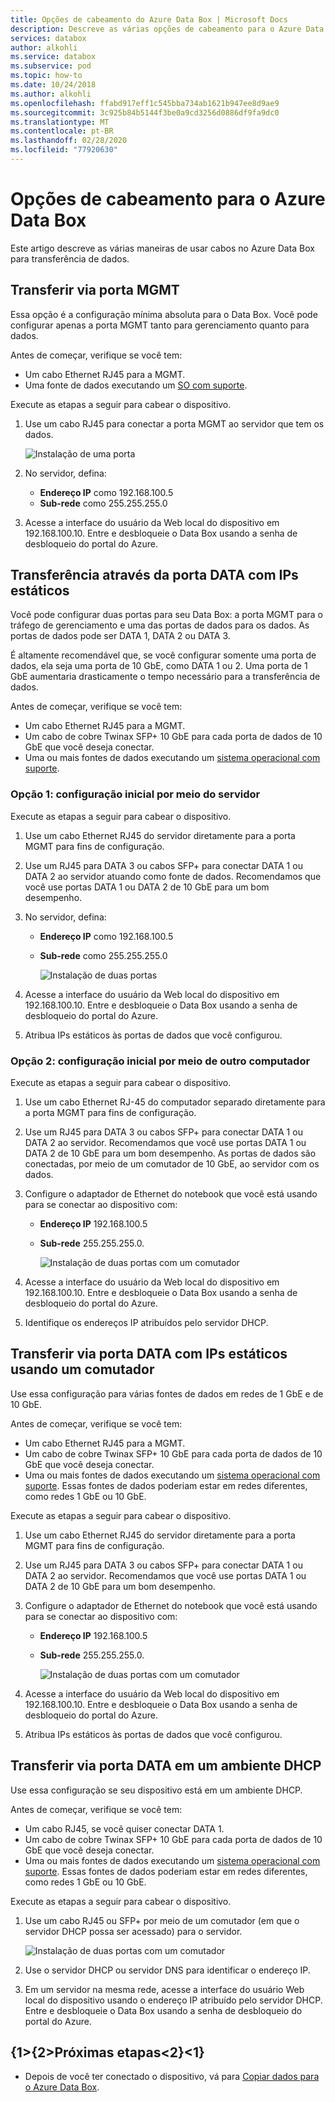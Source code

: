 ```yaml
---
title: Opções de cabeamento do Azure Data Box | Microsoft Docs
description: Descreve as várias opções de cabeamento para o Azure Data Box.
services: databox
author: alkohli
ms.service: databox
ms.subservice: pod
ms.topic: how-to
ms.date: 10/24/2018
ms.author: alkohli
ms.openlocfilehash: ffabd917eff1c545bba734ab1621b947ee8d9ae9
ms.sourcegitcommit: 3c925b84b5144f3be0a9cd3256d0886df9fa9dc0
ms.translationtype: MT
ms.contentlocale: pt-BR
ms.lasthandoff: 02/28/2020
ms.locfileid: "77920630"
---
```

# <a name="cabling-options-for-your-azure-data-box"></a>Opções de cabeamento para o Azure Data Box

Este artigo descreve as várias maneiras de usar cabos no Azure Data Box para transferência de dados.

## <a name="transfer-via-mgmt-port"></a>Transferir via porta MGMT

Essa opção é a configuração mínima absoluta para o Data Box. Você pode configurar apenas a porta MGMT tanto para gerenciamento quanto para dados.

Antes de começar, verifique se você tem:

- Um cabo Ethernet RJ45 para a MGMT.
- Uma fonte de dados executando um [SO com suporte](data-box-system-requirements.md#supported-operating-systems-for-clients).

Execute as etapas a seguir para cabear o dispositivo.

1. Use um cabo RJ45 para conectar a porta MGMT ao servidor que tem os dados.

    ![Instalação de uma porta](media/data-box-cable-options/cabling-mgmt-only.png)

2. No servidor, defina:

    - **Endereço IP** como 192.168.100.5
    - **Sub-rede** como 255.255.255.0

3. Acesse a interface do usuário da Web local do dispositivo em 192.168.100.10. Entre e desbloqueie o Data Box usando a senha de desbloqueio do portal do Azure.


## <a name="transfer-via-data-port-with-static-ips"></a>Transferência através da porta DATA com IPs estáticos

Você pode configurar duas portas para seu Data Box: a porta MGMT para o tráfego de gerenciamento e uma das portas de dados para os dados. As portas de dados pode ser DATA 1, DATA 2 ou DATA 3.

É altamente recomendável que, se você configurar somente uma porta de dados, ela seja uma porta de 10 GbE, como DATA 1 ou 2. Uma porta de 1 GbE aumentaria drasticamente o tempo necessário para a transferência de dados.

Antes de começar, verifique se você tem:

- Um cabo Ethernet RJ45 para a MGMT.
- Um cabo de cobre Twinax SFP+ 10 GbE para cada porta de dados de 10 GbE que você deseja conectar.
- Uma ou mais fontes de dados executando um [sistema operacional com suporte](data-box-system-requirements.md#supported-operating-systems-for-clients).

### <a name="option-1---initial-setup-via-server"></a>Opção 1: configuração inicial por meio do servidor

Execute as etapas a seguir para cabear o dispositivo.

1. Use um cabo Ethernet RJ45 do servidor diretamente para a porta MGMT para fins de configuração.
2. Use um RJ45 para DATA 3 ou cabos SFP+ para conectar DATA 1 ou DATA 2 ao servidor atuando como fonte de dados. Recomendamos que você use portas DATA 1 ou DATA 2 de 10 GbE para um bom desempenho.
3. No servidor, defina:

   - **Endereço IP** como 192.168.100.5
   - **Sub-rede** como 255.255.255.0

     ![Instalação de duas portas](media/data-box-cable-options/cabling-2-port-setup.png)

3. Acesse a interface do usuário da Web local do dispositivo em 192.168.100.10. Entre e desbloqueie o Data Box usando a senha de desbloqueio do portal do Azure.
4. Atribua IPs estáticos às portas de dados que você configurou.

### <a name="option-2---initial-setup-via-separate-computer"></a>Opção 2: configuração inicial por meio de outro computador

Execute as etapas a seguir para cabear o dispositivo.

1. Use um cabo Ethernet RJ-45 do computador separado diretamente para a porta MGMT para fins de configuração.
2. Use um RJ45 para DATA 3 ou cabos SFP+ para conectar DATA 1 ou DATA 2 ao servidor. Recomendamos que você use portas DATA 1 ou DATA 2 de 10 GbE para um bom desempenho. As portas de dados são conectadas, por meio de um comutador de 10 GbE, ao servidor com os dados.
3. Configure o adaptador de Ethernet do notebook que você está usando para se conectar ao dispositivo com:

   - **Endereço IP** 192.168.100.5
   - **Sub-rede** 255.255.255.0.

     ![Instalação de duas portas com um comutador](media/data-box-cable-options/cabling-with-static-ip.png)

3. Acesse a interface do usuário da Web local do dispositivo em 192.168.100.10. Entre e desbloqueie o Data Box usando a senha de desbloqueio do portal do Azure.
4. Identifique os endereços IP atribuídos pelo servidor DHCP.

## <a name="transfer-via-data-port-with-static-ips-using-a-switch"></a>Transferir via porta DATA com IPs estáticos usando um comutador 

Use essa configuração para várias fontes de dados em redes de 1 GbE e de 10 GbE.

Antes de começar, verifique se você tem:

- Um cabo Ethernet RJ45 para a MGMT.
- Um cabo de cobre Twinax SFP+ 10 GbE para cada porta de dados de 10 GbE que você deseja conectar.
- Uma ou mais fontes de dados executando um [sistema operacional com suporte](data-box-system-requirements.md#supported-operating-systems-for-clients). Essas fontes de dados poderiam estar em redes diferentes, como redes 1 GbE ou 10 GbE.

Execute as etapas a seguir para cabear o dispositivo.

1. Use um cabo Ethernet RJ45 do servidor diretamente para a porta MGMT para fins de configuração.
2. Use um RJ45 para DATA 3 ou cabos SFP+ para conectar DATA 1 ou DATA 2 ao servidor. Recomendamos que você use portas DATA 1 ou DATA 2 de 10 GbE para um bom desempenho.
3. Configure o adaptador de Ethernet do notebook que você está usando para se conectar ao dispositivo com:

   - **Endereço IP** 192.168.100.5
   - **Sub-rede** 255.255.255.0.

     ![Instalação de duas portas com um comutador](media/data-box-cable-options/cabling-with-switch-static-ip.png)

3. Acesse a interface do usuário da Web local do dispositivo em 192.168.100.10. Entre e desbloqueie o Data Box usando a senha de desbloqueio do portal do Azure.
4. Atribua IPs estáticos às portas de dados que você configurou.


## <a name="transfer-via-data-port-in-a-dhcp-environment"></a>Transferir via porta DATA em um ambiente DHCP

Use essa configuração se seu dispositivo está em um ambiente DHCP.

Antes de começar, verifique se você tem:

- Um cabo RJ45, se você quiser conectar DATA 1.
- Um cabo de cobre Twinax SFP+ 10 GbE para cada porta de dados de 10 GbE que você deseja conectar.
- Uma ou mais fontes de dados executando um [sistema operacional com suporte](data-box-system-requirements.md#supported-operating-systems-for-clients). Essas fontes de dados poderiam estar em redes diferentes, como redes 1 GbE ou 10 GbE.

Execute as etapas a seguir para cabear o dispositivo.

1. Use um cabo RJ45 ou SFP+ por meio de um comutador (em que o servidor DHCP possa ser acessado) para o servidor.

    ![Instalação de duas portas com um comutador](media/data-box-cable-options/cabling-dhcp-data-only.png)
2. Use o servidor DHCP ou servidor DNS para identificar o endereço IP.
3. Em um servidor na mesma rede, acesse a interface do usuário Web local do dispositivo usando o endereço IP atribuído pelo servidor DHCP. Entre e desbloqueie o Data Box usando a senha de desbloqueio do portal do Azure.

## <a name="next-steps"></a>{1&gt;{2&gt;Próximas etapas&lt;2}&lt;1}

- Depois de você ter conectado o dispositivo, vá para [Copiar dados para o Azure Data Box](data-box-deploy-copy-data.md).
